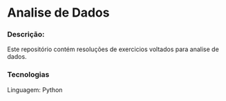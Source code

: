 # Analise de Dados

### Descrição: 
Este repositório contém resoluções de exercicios voltados para analise de dados. <br>

### Tecnologias
Linguagem: Python
